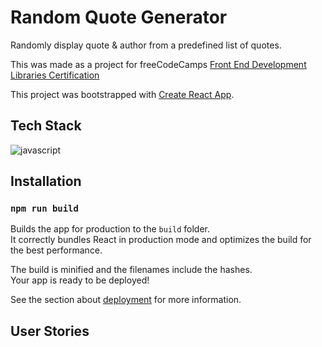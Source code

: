 # Random Quote Generator 
Randomly display quote & author from a predefined list of quotes.

This was made as a project for freeCodeCamps [Front End Development Libraries Certification](https://www.freecodecamp.org/learn/front-end-development-libraries/)


This project was bootstrapped with [Create React App](https://github.com/facebook/create-react-app).

## Tech Stack
![javascript](https://img.shields.io/badge/JavaScript-F7DF1E?style=for-the-badge&logo=javascript&logoColor=black)

## Installation

### `npm run build`

Builds the app for production to the `build` folder.\
It correctly bundles React in production mode and optimizes the build for the best performance.

The build is minified and the filenames include the hashes.\
Your app is ready to be deployed!

See the section about [deployment](https://facebook.github.io/create-react-app/docs/deployment) for more information.

## User Stories
